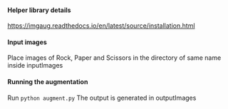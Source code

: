#### Helper library details
https://imgaug.readthedocs.io/en/latest/source/installation.html

#### Input images
Place images of Rock, Paper and Scissors in the directory of same name inside inputImages

#### Running the augmentation
Run `python augment.py`
The output is generated in outputImages
